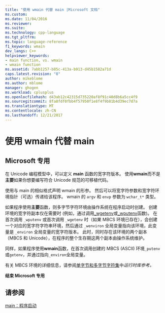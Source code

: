 ```yaml
---
title: "使用 wmain 代替 main |Microsoft 文档"
ms.custom: 
ms.date: 11/04/2016
ms.reviewer: 
ms.suite: 
ms.technology: cpp-language
ms.tgt_pltfrm: 
ms.topic: language-reference
f1_keywords: wmain
dev_langs: C++
helpviewer_keywords:
- main function, vs. wmain
- wmain function
ms.assetid: 7abb1257-b85c-413a-b913-d45b1582a71d
caps.latest.revision: "8"
author: mikeblome
ms.author: mblome
manager: ghogen
ms.workload: cplusplus
ms.openlocfilehash: d43ab12c42315d735220af8f91c40d8b6a5cc4f9
ms.sourcegitcommit: 8fa8fdf0fbb4f57950f1e8f4f9b81b4d39ec7d7a
ms.translationtype: MT
ms.contentlocale: zh-CN
ms.lasthandoff: 12/21/2017
---
```

# <a name="using-wmain-instead-of-main"></a>使用 wmain 代替 main
## <a name="microsoft-specific"></a>Microsoft 专用  
 在 Unicode 编程模型中，可以定义 **main** 函数的宽字符版本。 使用**wmain**而不是**主要**如果你想要编写符合 Unicode 规范的可移植代码。  
  
 使用与 main 的相似格式声明 wmain 的形参。 然后可以将宽字符参数和宽字符环境指针（可选）传递给该程序。 wmain 的 `argv` 和 `envp` 参数为 `wchar_t*` 类型。  
  
 如果程序使用**主要**函数，则多字节字符环境由操作系统在程序启动时创建。 创建环境的宽字符副本仅在需要时 (例如，通过调用[_wgetenv](../c-runtime-library/reference/getenv-wgetenv.md)或[_wputenv](../c-runtime-library/reference/putenv-wputenv.md)函数)。 在首次调用 `_wputenv` 或首次调用 `_wgetenv` 时（如果 MBCS 环境已存在），会创建一个对应的宽字符字符串环境，然后通过 `_wenviron` 全局变量指向该环境，此变量是 `_environ` 全局变量的宽字符版本。 此时，同时存在该环境的两个副本（MBCS 和 Unicode），在程序的整个生存期这两个副本由操作系统维护。  
  
 同样，如果程序使用**wmain**函数，在首次调用创建的 MBCS (ASCII) 环境`_putenv`或`getenv`，并通过指向`_environ`全局变量。  
  
 有关 MBCS 环境的详细信息，请参阅[单字节和多字节字符集](../c-runtime-library/single-byte-and-multibyte-character-sets.md)中*运行时库参考。*  
  
**结束 Microsoft 专用**  
  
## <a name="see-also"></a>请参阅  
 [main：程序启动](../cpp/main-program-startup.md)